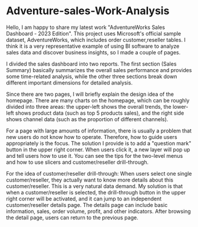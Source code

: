 # Adventure-sales-Work-Analysis
Hello, I am happy to share my latest work "AdventureWorks Sales Dashboard - 2023 Edition". This project uses Microsoft's official sample dataset, AdventureWorks, which includes order customer,reseller tables. I think it is a very representative example of using BI software to analyze sales data and discover business insights, so I made a couple of pages.
 
I divided the sales dashboard into two reports. The first section (Sales Summary) basically summarizes the overall sales performance and provides some time-related analysis, while the other three sections break down different important dimensions  for detailed analysis.
 
Since there are two pages, I will briefly explain the design idea of the homepage. There are many charts on the homepage, which can be roughly divided into three areas: the upper-left shows the overall trends, the lower-left shows product data (such as top 5 products sales), and the right side shows channel data (such as the proportion of different channels).
 
For a page with large amounts of information, there is usually a problem that new users do not know how to operate. Therefore, how to guide users appropriately is the focus. The solution I provide is to add a "question mark" button in the upper right corner. When users click it, a new layer will pop up and tell users how to use it. You can see the tips for the two-level menus and how to use slicers and customer/reseller drill-through.
 
For the idea of customer/reseller drill-through:
When users select one single customer/reseller, they actually want to know more details about this customer/reseller. This is a very natural data demand.
My solution is that when a customer/reseller is selected, the drill-through button in the upper right corner will be activated, and it can jump to an independent customer/reseller details page. The details page can include basic information, sales, order volume, profit, and other indicators.
After browsing the detail page, users can return to the previous page.
